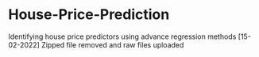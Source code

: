 # House-Price-Prediction
Identifying house price predictors using advance regression methods
[15-02-2022] Zipped file removed and raw files uploaded
